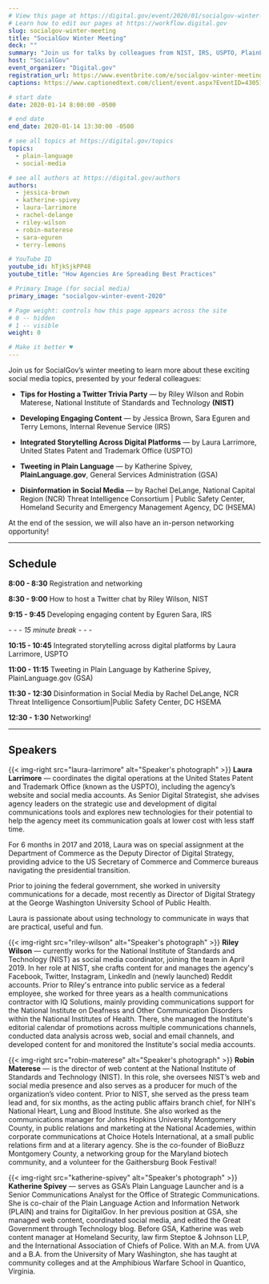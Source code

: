 ```yaml
---
# View this page at https://digital.gov/event/2020/01/socialgov-winter-meeting
# Learn how to edit our pages at https://workflow.digital.gov
slug: socialgov-winter-meeting
title: "SocialGov Winter Meeting"
deck: ""
summary: "Join us for talks by colleagues from NIST, IRS, USPTO, PlainLanguage.gov, and DC HSEMA who will speak on the latest social media topics and an opportunity to do some in-person networking. "
host: "SocialGov"
event_organizer: "Digital.gov"
registration_url: https://www.eventbrite.com/e/socialgov-winter-meeting-registration-87685833689
captions: https://www.captionedtext.com/client/event.aspx?EventID=4305155&CustomerID=321

# start date
date: 2020-01-14 8:00:00 -0500

# end date
end_date: 2020-01-14 13:30:00 -0500

# see all topics at https://digital.gov/topics
topics: 
  - plain-language
  - social-media

# see all authors at https://digital.gov/authors
authors: 
  - jessica-brown
  - katherine-spivey
  - laura-larrimore
  - rachel-delange
  - riley-wilson
  - robin-materese
  - sara-eguren
  - terry-lemons

# YouTube ID
youtube_id: hTjkSjkPP48
youtube_title: "How Agencies Are Spreading Best Practices"

# Primary Image (for social media)
primary_image: "socialgov-winter-event-2020"

# Page weight: controls how this page appears across the site
# 0 -- hidden
# 1 -- visible
weight: 0

# Make it better ♥
---
```


Join us for SocialGov’s winter meeting to learn more about these exciting social media topics, presented by your federal colleagues:

-   **Tips for Hosting a Twitter Trivia Party** — by Riley Wilson and Robin Materese, National Institute of Standards and Technology **(NIST)**

-   **Developing Engaging Content**  — by Jessica Brown, Sara Eguren and Terry Lemons,  Internal Revenue Service (IRS)

-   **Integrated Storytelling Across Digital Platforms**  — by Laura Larrimore, United States Patent and Trademark Office (USPTO)

-   **Tweeting in Plain Language**  — by Katherine Spivey, **PlainLanguage.gov**, General Services Administration (GSA)

-   **Disinformation in Social Media**  — by Rachel DeLange, National Capital Region (NCR) Threat Intelligence Consortium | Public Safety Center, Homeland Security and Emergency Management Agency, DC (HSEMA)

At the end of the session, we will also have an in-person networking opportunity!

---

## Schedule

**8:00 - 8:30** Registration and networking

**8:30 - 9:00** How to host a Twitter chat by Riley Wilson, NIST

**9:15 - 9:45** Developing engaging content by Eguren Sara, IRS

_- - - 15 minute break - - -_

**10:15 - 10:45** Integrated storytelling across digital platforms by Laura Larrimore, USPTO

**11:00 - 11:15** Tweeting in Plain Language by Katherine Spivey, PlainLanguage.gov (GSA)

**11:30 - 12:30** Disinformation in Social Media by Rachel DeLange, NCR Threat Intelligence Consortium|Public Safety Center, DC HSEMA

**12:30 - 1:30** Networking!

---

## Speakers

{{< img-right src="laura-larrimore" alt="Speaker's photograph" >}}
**Laura Larrimore** — coordinates the digital operations at the United States Patent and Trademark Office (known as the USPTO), including the agency’s website and social media accounts. As Senior Digital Strategist, she advises agency leaders on the strategic use and development of digital communications tools and explores new technologies for their potential to help the agency meet its communication goals at lower cost with less staff time.

For 6 months in 2017 and 2018, Laura was on special assignment at the Department of Commerce as the Deputy Director of Digital Strategy, providing advice to the US Secretary of Commerce and Commerce bureaus navigating the presidential transition.

Prior to joining the federal government, she worked in university communications for a decade, most recently as Director of Digital Strategy at the George Washington University School of Public Health.

Laura is passionate about using technology to communicate in ways that are practical, useful and fun.

{{< img-right src="riley-wilson" alt="Speaker's photograph" >}}
**Riley Wilson** — currently works for the National Institute of Standards and Technology (NIST) as social media coordinator, joining the team in April 2019. In her role at NIST, she crafts content for and manages the agency's Facebook, Twitter, Instagram, LinkedIn and (newly launched) Reddit accounts. Prior to Riley's entrance into public service as a federal employee, she worked for three years as a health communications contractor with IQ Solutions, mainly providing communications support for the National Institute on Deafness and Other Communication Disorders within the National Institutes of Health. There, she managed the Institute's editorial calendar of promotions across multiple communications channels, conducted data analysis across web, social and email channels, and developed content for and monitored the Institute's social media accounts.

{{< img-right src="robin-materese" alt="Speaker's photograph" >}}
**Robin Materese** — is the director of web content at the National Institute of Standards and Technology (NIST). In this role, she oversees NIST’s web and social media presence and also serves as a producer for much of the organization’s video content. Prior to NIST, she served as the press team lead and, for six months, as the acting public affairs branch chief, for NIH's National Heart, Lung and Blood Institute. She also worked as the communications manager for Johns Hopkins University Montgomery County, in public relations and marketing at the National Academies, within corporate communications at Choice Hotels International, at a small public relations firm and at a literary agency. She is the co-founder of BioBuzz Montgomery County, a networking group for the Maryland biotech community, and a volunteer for the Gaithersburg Book Festival!

{{< img-right src="katherine-spivey" alt="Speaker's photograph" >}}
**Katherine Spivey** — serves as GSA’s Plain Language Launcher and is a Senior Communications Analyst for the Office of Strategic Communications. She is co-chair of the Plain Language Action and Information Network (PLAIN) and trains for DigitalGov. In her previous position at GSA, she managed web content, coordinated social media, and edited the Great Government through Technology blog. Before GSA, Katherine was web content manager at Homeland Security, law firm Steptoe & Johnson LLP, and the International Association of Chiefs of Police. With an M.A. from UVA and a B.A. from the University of Mary Washington, she has taught at community colleges and at the Amphibious Warfare School in Quantico, Virginia.
